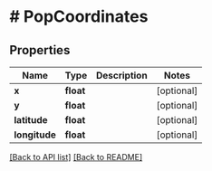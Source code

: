 # # PopCoordinates

## Properties

Name | Type | Description | Notes
------------ | ------------- | ------------- | -------------
**x** | **float** |  | [optional] 
**y** | **float** |  | [optional] 
**latitude** | **float** |  | [optional] 
**longitude** | **float** |  | [optional] 


[[Back to API list]](../../README.md#endpoints) [[Back to README]](../../README.md)

